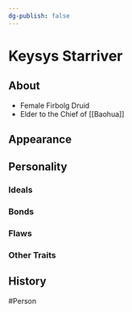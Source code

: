 ```yaml
---
dg-publish: false
---
```


# Keysys Starriver
## About
- Female Firbolg Druid
- Elder to the Chief of [[Baohua]]

## Appearance


## Personality
### Ideals


### Bonds


### Flaws


### Other Traits


## History


#Person